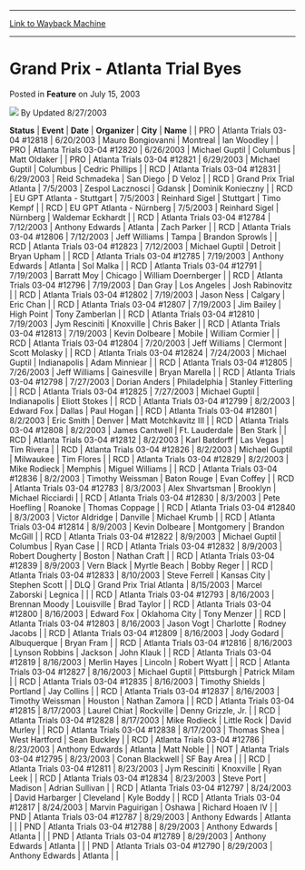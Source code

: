 
---
[Link to Wayback Machine](https://web.archive.org/web/20160114184146/http://magic.wizards.com/en/articles/archive/feature/grand-prix-atlanta-trial-byes-2003-07-15)

[_metadata_:author]:- "Updated 8-27-2003"
[_metadata_:description]:- "StatusEventDateOrganizerCityName  PROAtlanta Trials 03-04 #128186/20/2003Mauro BongiovanniMontrealIan Woodley"
[_metadata_:generator]:- "Drupal 7 (http://drupal.org)"
[_metadata_:node]:- "734091"
[_metadata_:publish_date]:- "2003-07-15"
[_metadata_:source]:- "div-main-content"
[_metadata_:title]:- "Grand Prix - Atlanta Trial Byes"
[_metadata_:wayback_capture_timestamp]:- "2016-01-14 18:41:46"
[_metadata_:wayback_raw_url]:- "https://web.archive.org/web/20160114184146id_/http://magic.wizards.com/en/articles/archive/feature/grand-prix-atlanta-trial-byes-2003-07-15"
[_metadata_:wayback_url]:- "http://magic.wizards.com/en/articles/archive/feature/grand-prix-atlanta-trial-byes-2003-07-15"
---


Grand Prix - Atlanta Trial Byes
===============================



 Posted in **Feature**
 on July 15, 2003 






![](https://media.magic.wizards.com/styles/auth_small/public/generic-avatar-150_393.png)
By Updated 8/27/2003













 **Status** | **Event** | **Date** | **Organizer** | **City** | **Name** |
| PRO | Atlanta Trials 03-04 #12818 | 6/20/2003 | Mauro Bongiovanni | Montreal | Ian Woodley |
| PRO | Atlanta Trials 03-04 #12820 | 6/26/2003 | Michael Guptil | Columbus | Matt Oldaker |
| PRO | Atlanta Trials 03-04 #12821 | 6/29/2003 | Michael Guptil | Columbus | Cedric Phillips |
| RCD | Atlanta Trials 03-04 #12831 | 6/29/2003 | Reid Schmadeka | San Diego | D Veloz |
| RCD | Grand Prix Trial Atlanta | 7/5/2003 | Zespol Lacznosci | Gdansk | Dominik Konieczny  |
| RCD | EU GPT Atlanta - Stuttgart | 7/5/2003 | Reinhard Sigel | Stuttgart | Timo Kempf |
| RCD | EU GPT Atlanta - Nürnberg | 7/5/2003 | Reinhard Sigel | Nürnberg | Waldemar Eckhardt |
| RCD | Atlanta Trials 03-04 #12784 | 7/12/2003 | Anthony Edwards | Atlanta | Zach Parker  |
| RCD | Atlanta Trials 03-04 #12806 | 7/12/2003 | Jeff Williams | Tampa | Brandon Sprowls  |
| RCD | Atlanta Trials 03-04 #12823 | 7/12/2003 | Michael Guptil | Detroit | Bryan Upham |
| RCD | Atlanta Trials 03-04 #12785 | 7/19/2003 | Anthony Edwards | Atlanta | Sol Malka  |
| RCD | Atlanta Trials 03-04 #12791 | 7/19/2003 | Barratt Moy | Chicago | William Doernberger |
| RCD | Atlanta Trials 03-04 #12796 | 7/19/2003 | Dan Gray | Los Angeles | Josh Rabinovitz  |
| RCD | Atlanta Trials 03-04 #12802 | 7/19/2003 | Jason Ness | Calgary | Eric Chan |
| RCD | Atlanta Trials 03-04 #12807 | 7/19/2003 | Jim Bailey | High Point | Tony Zamberlan  |
| RCD | Atlanta Trials 03-04 #12810 | 7/19/2003 | Jym Resciniti | Knoxville | Chris Baker  |
| RCD | Atlanta Trials 03-04 #12813 | 7/19/2003 | Kevin Dolbeare | Mobile | William Cormier |
| RCD | Atlanta Trials 03-04 #12804 | 7/20/2003 | Jeff Williams | Clermont | Scott Molasky |
| RCD | Atlanta Trials 03-04 #12824 | 7/24/2003 | Michael Guptil | Indianapolis | Adam Minniear  |
| RCD | Atlanta Trials 03-04 #12805 | 7/26/2003 | Jeff Williams | Gainesville | Bryan Marella |
| RCD | Atlanta Trials 03-04 #12798 | 7/27/2003 | Dorian Anders | Philadelphia | Stanley Fitterling  |
| RCD | Atlanta Trials 03-04 #12825 | 7/27/2003 | Michael Guptil | Indianapolis | Eliott Stokes  |
| RCD | Atlanta Trials 03-04 #12799 | 8/2/2003 | Edward Fox | Dallas | Paul Hogan |
| RCD | Atlanta Trials 03-04 #12801 | 8/2/2003 | Eric Smith | Denver | Matt Motchkavitz III |
| RCD | Atlanta Trials 03-04 #12808 | 8/2/2003 | James Cantwell | Ft. Lauderdale | Ben Stark |
| RCD | Atlanta Trials 03-04 #12812 | 8/2/2003 | Karl Batdorff | Las Vegas | Tim Rivera |
| RCD | Atlanta Trials 03-04 #12826 | 8/2/2003 | Michael Guptil | Milwaukee | Tim Flores |
| RCD | Atlanta Trials 03-04 #12829 | 8/2/2003 | Mike Rodieck | Memphis | Miguel Williams  |
| RCD | Atlanta Trials 03-04 #12836 | 8/2/2003 | Timothy Weissman | Baton Rouge | Evan Coffey  |
| RCD | Atlanta Trials 03-04 #12783 | 8/3/2003 | Alex Shvartsman | Brooklyn | Michael Ricciardi  |
| RCD | Atlanta Trials 03-04 #12830 | 8/3/2003 | Pete Hoefling | Roanoke | Thomas Coppage  |
| RCD | Atlanta Trials 03-04 #12840 | 8/3/2003 | Victor Aldridge | Danville | Michael Krumb  |
| RCD | Atlanta Trials 03-04 #12814 | 8/9/2003 | Kevin Dolbeare | Montgomery | Brandon McGill |
| RCD | Atlanta Trials 03-04 #12822 | 8/9/2003 | Michael Guptil | Columbus | Ryan Case |
| RCD | Atlanta Trials 03-04 #12832 | 8/9/2003 | Robert Dougherty | Boston | Nathan Craft |
| RCD | Atlanta Trials 03-04 #12839 | 8/9/2003 | Vern Black | Myrtle Beach | Bobby Reger |
| RCD | Atlanta Trials 03-04 #12833 | 8/10/2003 | Steve Ferrell | Kansas City | Stephen Scott |
| DLQ | Grand Prix Trial Atlanta | 8/15/2003 | Marcel Zaborski | Legnica |  |
| RCD | Atlanta Trials 03-04 #12793 | 8/16/2003 | Brennan Moody | Louisville | Brad Taylor |
| RCD | Atlanta Trials 03-04 #12800 | 8/16/2003 | Edward Fox | Oklahoma City | Tony Menzer |
| RCD | Atlanta Trials 03-04 #12803 | 8/16/2003 | Jason Vogt | Charlotte | Rodney Jacobs |
| RCD | Atlanta Trials 03-04 #12809 | 8/16/2003 | Jody Godard | Albuquerque | Bryan Fram |
| RCD | Atlanta Trials 03-04 #12816 | 8/16/2003 | Lynson Robbins | Jackson | John Klauk |
| RCD | Atlanta Trials 03-04 #12819 | 8/16/2003 | Merlin Hayes | Lincoln | Robert Wyatt  |
| RCD | Atlanta Trials 03-04 #12827 | 8/16/2003 | Michael Guptil | Pittsburgh | Patrick Milam |
| RCD | Atlanta Trials 03-04 #12835 | 8/16/2003 | Timothy Shields | Portland | Jay Collins  |
| RCD | Atlanta Trials 03-04 #12837 | 8/16/2003 | Timothy Weissman | Houston | Nathan Zamora |
| RCD | Atlanta Trials 03-04 #12815 | 8/17/2003 | Laurel Chiat | Rockville | Denny Grizzle, Jr. |
| RCD | Atlanta Trials 03-04 #12828 | 8/17/2003 | Mike Rodieck | Little Rock | David Murley |
| RCD | Atlanta Trials 03-04 #12838 | 8/17/2003 | Thomas Shea | West Hartford | Sean Buckley |
| RCD | Atlanta Trials 03-04 #12786 | 8/23/2003 | Anthony Edwards | Atlanta | Matt Noble |
| NOT | Atlanta Trials 03-04 #12795 | 8/23/2003 | Conan Blackwell | SF Bay Area |  |
| RCD | Atlanta Trials 03-04 #12811 | 8/23/2003 | Jym Resciniti | Knoxville | Ryan Leek  |
| RCD | Atlanta Trials 03-04 #12834 | 8/23/2003 | Steve Port | Madison | Adrian Sullivan  |
| RCD | Atlanta Trials 03-04 #12797 | 8/24/2003 | David Harbarger | Cleveland | Kyle Boddy  |
| RCD | Atlanta Trials 03-04 #12817 | 8/24/2003 | Marvin Paguirigan | Oshawa | Richard Hoaen IV  |
| PND | Atlanta Trials 03-04 #12787 | 8/29/2003 | Anthony Edwards | Atlanta |  |
| PND | Atlanta Trials 03-04 #12788 | 8/29/2003 | Anthony Edwards | Atlanta |  |
| PND | Atlanta Trials 03-04 #12789 | 8/29/2003 | Anthony Edwards | Atlanta |  |
| PND | Atlanta Trials 03-04 #12790 | 8/29/2003 | Anthony Edwards | Atlanta |  |







